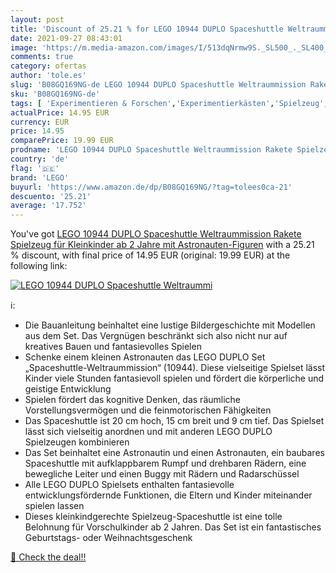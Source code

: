 ```yaml
---
layout: post
title: 'Discount of 25.21 % for LEGO 10944 DUPLO Spaceshuttle Weltraummi'
date: 2021-09-27 08:43:01
image: 'https://m.media-amazon.com/images/I/513dqNrmw9S._SL500_._SL400_.jpg'
comments: true
category: ofertas
author: 'tole.es'
slug: 'B08GQ169NG-de LEGO 10944 DUPLO Spaceshuttle Weltraummission Rakete...'
sku: 'B08GQ169NG-de'
tags: [ 'Experimentieren & Forschen','Experimentierkästen','Spielzeug','lego', ]
actualPrice: 14.95 EUR
currency: EUR
price: 14.95
comparePrice: 19.99 EUR
prodname: 'LEGO 10944 DUPLO Spaceshuttle Weltraummission Rakete Spielzeug für Kleinkinder ab 2 Jahre mit Astronauten-Figuren'
country: 'de'
flag: '🇩🇪'
brand: 'LEGO'
buyurl: 'https://www.amazon.de/dp/B08GQ169NG/?tag=tolees0ca-21'
descuento: '25.21'
average: '17.752'
---
```


You've got [LEGO 10944 DUPLO Spaceshuttle Weltraummission Rakete Spielzeug für Kleinkinder ab 2 Jahre mit Astronauten-Figuren](https://www.amazon.de/dp/B08GQ169NG/?tag=tolees0ca-21) with a  25.21 % discount, with final price of 14.95 EUR (original: 19.99 EUR) at the following link:

[![LEGO 10944 DUPLO Spaceshuttle Weltraummi](https://m.media-amazon.com/images/I/513dqNrmw9S._SL500_._SL400_.jpg)](https://www.amazon.de/dp/B08GQ169NG/?tag=tolees0ca-21)

ℹ️:

- Die Bauanleitung beinhaltet eine lustige Bildergeschichte mit Modellen aus dem Set. Das Vergnügen beschränkt sich also nicht nur auf kreatives Bauen und fantasievolles Spielen
- Schenke einem kleinen Astronauten das LEGO DUPLO Set „Spaceshuttle-Weltraummission“ (10944). Diese vielseitige Spielset lässt Kinder viele Stunden fantasievoll spielen und fördert die körperliche und geistige Entwicklung
- Spielen fördert das kognitive Denken, das räumliche Vorstellungsvermögen und die feinmotorischen Fähigkeiten
- Das Spaceshuttle ist 20 cm hoch, 15 cm breit und 9 cm tief. Das Spielset lässt sich vielseitig anordnen und mit anderen LEGO DUPLO Spielzeugen kombinieren
- Das Set beinhaltet eine Astronautin und einen Astronauten, ein baubares Spaceshuttle mit aufklappbarem Rumpf und drehbaren Rädern, eine bewegliche Leiter und einen Buggy mit Rädern und Radarschüssel
- Alle LEGO DUPLO Spielsets enthalten fantasievolle entwicklungsfördernde Funktionen, die Eltern und Kinder miteinander spielen lassen
- Dieses kleinkindgerechte Spielzeug-Spaceshuttle ist eine tolle Belohnung für Vorschulkinder ab 2 Jahren. Das Set ist ein fantastisches Geburtstags- oder Weihnachtsgeschenk

[🛒 Check the deal!!](https://www.amazon.de/dp/B08GQ169NG/?tag=tolees0ca-21)
